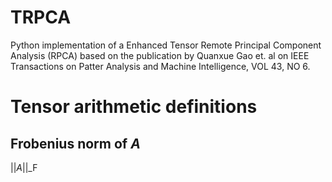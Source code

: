 # TRPCA

Python implementation of a Enhanced Tensor Remote Principal Component Analysis (RPCA) based on the publication by Quanxue Gao et. al on IEEE Transactions on Patter Analysis and Machine Intelligence, VOL 43, NO 6.

# Tensor arithmetic definitions

## Frobenius norm of _A_
||_A_||_F